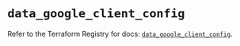 # `data_google_client_config`

Refer to the Terraform Registry for docs: [`data_google_client_config`](https://registry.terraform.io/providers/hashicorp/google/5.35.0/docs/data-sources/client_config).
